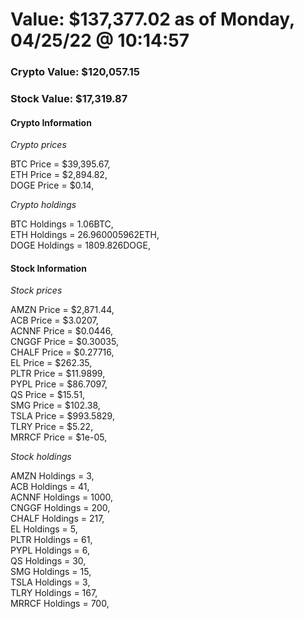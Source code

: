 # Value: $137,377.02 as of Monday, 04/25/22 @ 10:14:57 

### Crypto Value: $120,057.15

### Stock Value: $17,319.87

#### Crypto Information 
*Crypto prices* 

BTC Price = $39,395.67,  
ETH Price = $2,894.82,  
DOGE Price = $0.14,  


*Crypto holdings* 

BTC Holdings = 1.06BTC,  
ETH Holdings = 26.960005962ETH,  
DOGE Holdings = 1809.826DOGE,  


#### Stock Information 

*Stock prices* 

AMZN Price = $2,871.44,  
ACB Price = $3.0207,  
ACNNF Price = $0.0446,  
CNGGF Price = $0.30035,  
CHALF Price = $0.27716,  
EL Price = $262.35,  
PLTR Price = $11.9899,  
PYPL Price = $86.7097,  
QS Price = $15.51,  
SMG Price = $102.38,  
TSLA Price = $993.5829,  
TLRY Price = $5.22,  
MRRCF Price = $1e-05,  


*Stock holdings* 

AMZN Holdings = 3,  
ACB Holdings = 41,  
ACNNF Holdings = 1000,  
CNGGF Holdings = 200,  
CHALF Holdings = 217,  
EL Holdings = 5,  
PLTR Holdings = 61,  
PYPL Holdings = 6,  
QS Holdings = 30,  
SMG Holdings = 15,  
TSLA Holdings = 3,  
TLRY Holdings = 167,  
MRRCF Holdings = 700,  



